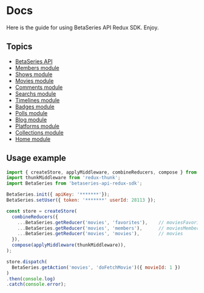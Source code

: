 # Docs

Here is the guide for using BetaSeries API Redux SDK. Enjoy.

## Topics

* [BetaSeries API](betaseries.md)
* [Members module](members.md)
* [Shows module](shows.md)
* [Movies module](movies.md)
* [Comments module](comments.md)
* [Searchs module](searchs.md)
* [Timelines module](timelines.md)
* [Badges module](badges.md)
* [Polls module](polls.md)
* [Blog module](blog.md)
* [Platforms module](platforms.md)
* [Collections module](collections.md)
* [Home module](home.md)

## Usage example

```js
import { createStore, applyMiddleware, combineReducers, compose } from 'redux';
import thunkMiddleware from 'redux-thunk';
import BetaSeries from 'betaseries-api-redux-sdk';

BetaSeries.init({ apiKey: '*******'});
BetaSeries.setUser({ token: '*******' userId: 28113 });

const store = createStore(
  combineReducers({
    ...BetaSeries.getReducer('movies', 'favorites'),    // moviesFavorites
    ...BetaSeries.getReducer('movies', 'members'),      // moviesMembers
    ...BetaSeries.getReducer('movies', 'movies'),       // movies
  }),
  compose(applyMiddleware(thunkMiddleware)),
);

store.dispatch(
  BetaSeries.getAction('movies', 'doFetchMovie')({ movieId: 1 })
)
.then(console.log)
.catch(console.error);
```
